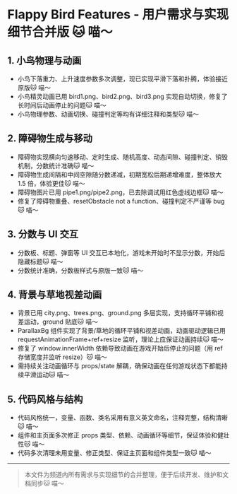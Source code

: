 # Flappy Bird Features - 用户需求与实现细节合并版 🐱 喵～

## 1. 小鸟物理与动画
- 小鸟下落重力、上升速度参数多次调整，现已实现平滑下落和扑腾，体验接近原版🐱 喵～
- 小鸟精灵动画已用 bird1.png、bird2.png、bird3.png 实现自动切换，修复了长时间后动画停止的问题🐱 喵～
- 小鸟物理参数、动画切换、碰撞判定等均有详细注释和类型🐱 喵～

## 2. 障碍物生成与移动
- 障碍物实现横向匀速移动、定时生成、随机高度、动态间隙、碰撞判定、销毁机制，分数统计准确🐱 喵～
- 障碍物生成间隔和中间空隙随分数递减，初期宽松后期递增难度，整体放大 1.5 倍，体验更佳🐱 喵～
- 障碍物图片已用 pipe1.png/pipe2.png，已去除调试用红色虚线边框🐱 喵～
- 修复了障碍物重叠、resetObstacle not a function、碰撞判定不严谨等 bug🐱 喵～

## 3. 分数与 UI 交互
- 分数板、标题、弹窗等 UI 交互已本地化，游戏未开始时不显示分数，开始后隐藏标题🐱 喵～
- 分数统计准确，分数板样式与原版一致🐱 喵～

## 4. 背景与草地视差动画
- 背景已用 city.png、trees.png、ground.png 多层实现，支持循环平铺和视差运动，ground 贴底🐱 喵～
- ParallaxBg 组件实现了背景/草地的循环平铺和视差动画，动画驱动逻辑已用 requestAnimationFrame+ref+resize 监听，理论上应保证动画持续🐱 喵～
- 修复了 window.innerWidth 依赖导致动画在游戏开始后停止的问题（用 ref 存储宽度并监听 resize）🐱 喵～
- 需持续关注动画循环与 props/state 解耦，确保动画在任何游戏状态下都能持续平滑运动🐱 喵～

## 5. 代码风格与结构
- 代码风格统一，变量、函数、类名采用有意义英文命名，注释完整，结构清晰🐱 喵～
- 组件和主页面多次修正 props 类型、依赖、动画循环等细节，保证体验和健壮性🐱 喵～
- 代码多次清理未用变量、修正类型、保证主页面和组件类型一致🐱 喵～

---

> 本文件为频道内所有需求与实现细节的合并整理，便于后续开发、维护和文档同步🐱 喵～
